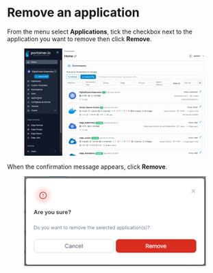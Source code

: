 # Remove an application

From the menu select **Applications**, tick the checkbox next to the application you want to remove then click **Remove**.

<figure><img src="../../../.gitbook/assets/2.15-k8s_kubernetes_applications_delete_app.gif" alt=""><figcaption></figcaption></figure>

When the confirmation message appears, click **Remove**.

<figure><img src="../../../.gitbook/assets/2.15-k8s-applications-remove-confirm.png" alt=""><figcaption></figcaption></figure>
